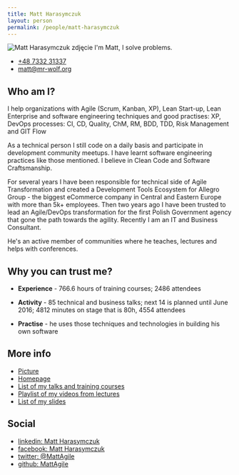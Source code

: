 ```yaml
---
title: Matt Harasymczuk
layout: person
permalink: /people/matt-harasymczuk
---
```


![Matt Harasymczuk zdjęcie](https://s.gravatar.com/avatar/c0ea68b674a135b4d2cc553673d18931?s=100) I'm Matt, I solve problems.

- [+48 7332 31337](tel:+48733231337)
- [matt@mr-wolf.org](mailto:matt@mr-wolf.org)

## Who am I?
I help organizations with Agile (Scrum, Kanban, XP), Lean Start-up, Lean Enterprise and software engineering techniques and good practises: XP, DevOps processes: CI, CD, Quality, ChM, RM, BDD, TDD, Risk Management and GIT Flow

As a technical person I still code on a daily basis and participate in development community meetups. I have learnt software engineering practices like those mentioned. I believe in Clean Code and Software Craftsmanship.

For several years I have been responsible for technical side of Agile Transformation and created a Development Tools Ecosystem for Allegro Group - the biggest eCommerce company in Central and Eastern Europe with more than 5k+ employees. Then two years ago I have been trusted to lead an Agile/DevOps transformation for the first Polish Government agency that gone the path towards the agility. Recently I am an IT and Business Consultant.

He's an active member of communities where he teaches, lectures and helps with conferences.

## Why you can trust me?

- **Experience** - 766.6 hours of training courses; 2486 attendees

- **Activity** - 85 technical and business talks; next 14 is planned until June 2016; 4812 minutes on stage that is 80h,  4554 attendees

- **Practise** - he uses those techniques and technologies in building his own software

## More info
- [Picture](https://s.gravatar.com/avatar/c0ea68b674a135b4d2cc553673d18931?s=500)
- [Homepage](http://mattagile.com)
- [List of my talks and training courses](http://goo.gl/E1FLd4)
- [Playlist of my videos from lectures](http://goo.gl/Gyhgse)
- [List of my slides](http://www.slideshare.net/mattharasymczuk/presentations)

## Social
- [linkedin: Matt Harasymczuk](https://linkedin.com/in/mattharasymczuk)
- [facebook: Matt Harasymczuk](https://facebook.com/matt.harasymczuk)
- [twitter: @MattAgile](https://twitter.com/MattAgile)
- [github: MattAgile](https://github.com/MattAgile)
